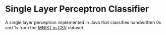 # Single Layer Perceptron Classifier
A single layer perceptron implemented in Java that classifies handwritten 0s and 1s from the [MNIST in CSV](https://www.kaggle.com/datasets/oddrationale/mnist-in-csv) dataset.
